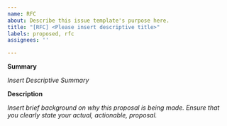 ```yaml
---
name: RFC
about: Describe this issue template's purpose here.
title: "[RFC] <Please insert descriptive title>"
labels: proposed, rfc
assignees: ''

---
```


**Summary**

*Insert Descriptive Summary*

**Description**

*Insert brief background on why this proposal is being made. Ensure that you clearly state your actual, actionable, proposal.*
